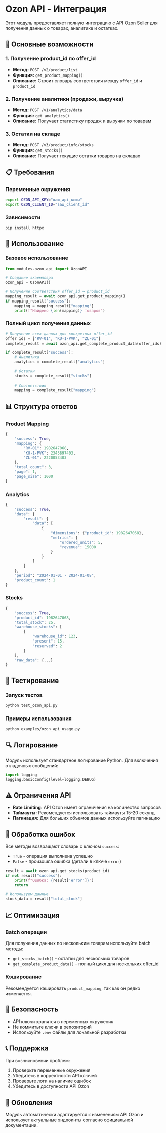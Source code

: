 # Ozon API - Интеграция

Этот модуль предоставляет полную интеграцию с API Ozon Seller для получения данных о товарах, аналитике и остатках.

## 🚀 Основные возможности

### 1. Получение product_id по offer_id
- **Метод:** `POST /v2/product/list`
- **Функция:** `get_product_mapping()`
- **Описание:** Строит словарь соответствия между `offer_id` и `product_id`

### 2. Получение аналитики (продажи, выручка)
- **Метод:** `POST /v1/analytics/data`
- **Функция:** `get_analytics()`
- **Описание:** Получает статистику продаж и выручки по товарам

### 3. Остатки на складе
- **Метод:** `POST /v3/product/info/stocks`
- **Функция:** `get_stocks()`
- **Описание:** Получает текущие остатки товаров на складах

## 📋 Требования

### Переменные окружения
```bash
export OZON_API_KEY="ваш_api_ключ"
export OZON_CLIENT_ID="ваш_client_id"
```

### Зависимости
```bash
pip install httpx
```

## 🔧 Использование

### Базовое использование

```python
from modules.ozon_api import OzonAPI

# Создание экземпляра
ozon_api = OzonAPI()

# Получение соответствия offer_id → product_id
mapping_result = await ozon_api.get_product_mapping()
if mapping_result["success"]:
    mapping = mapping_result["mapping"]
    print(f"Найдено {len(mapping)} товаров")
```

### Полный цикл получения данных

```python
# Получение всех данных для конкретных offer_id
offer_ids = ["RV-01", "KU-1-PVK", "ZL-01"]
complete_result = await ozon_api.get_complete_product_data(offer_ids)

if complete_result["success"]:
    # Аналитика
    analytics = complete_result["analytics"]
    
    # Остатки
    stocks = complete_result["stocks"]
    
    # Соответствия
    mapping = complete_result["mapping"]
```

## 📊 Структура ответов

### Product Mapping
```python
{
    "success": True,
    "mapping": {
        "RV-01": 1982647068,
        "KU-1-PVK": 2343897403,
        "ZL-01": 2220053403
    },
    "total_count": 3,
    "page": 1,
    "page_size": 1000
}
```

### Analytics
```python
{
    "success": True,
    "data": {
        "result": {
            "data": [
                {
                    "dimensions": {"product_id": 1982647068},
                    "metrics": {
                        "ordered_units": 5,
                        "revenue": 15000
                    }
                }
            ]
        }
    },
    "period": "2024-01-01 - 2024-01-08",
    "product_count": 1
}
```

### Stocks
```python
{
    "success": True,
    "product_id": 1982647068,
    "total_stock": 25,
    "warehouse_stocks": [
        {
            "warehouse_id": 123,
            "present": 15,
            "reserved": 2
        }
    ],
    "raw_data": {...}
}
```

## 🧪 Тестирование

### Запуск тестов
```bash
python test_ozon_api.py
```

### Примеры использования
```bash
python examples/ozon_api_usage.py
```

## 🔍 Логирование

Модуль использует стандартное логирование Python. Для включения отладочных сообщений:

```python
import logging
logging.basicConfig(level=logging.DEBUG)
```

## ⚠️ Ограничения API

- **Rate Limiting:** API Ozon имеет ограничения на количество запросов
- **Таймауты:** Рекомендуется использовать таймауты 15-20 секунд
- **Пагинация:** Для больших объемов данных используйте пагинацию

## 🚨 Обработка ошибок

Все методы возвращают словарь с ключом `success`:
- `True` - операция выполнена успешно
- `False` - произошла ошибка (детали в ключе `error`)

```python
result = await ozon_api.get_stocks(product_id)
if not result["success"]:
    print(f"Ошибка: {result['error']}")
    return

# Используем данные
stock_data = result["total_stock"]
```

## 📈 Оптимизация

### Batch операции
Для получения данных по нескольким товарам используйте batch методы:
- `get_stocks_batch()` - остатки для нескольких товаров
- `get_complete_product_data()` - полный цикл для нескольких offer_id

### Кэширование
Рекомендуется кэшировать `product_mapping`, так как он редко изменяется.

## 🔐 Безопасность

- API ключи хранятся в переменных окружения
- Не коммитьте ключи в репозиторий
- Используйте `.env` файлы для локальной разработки

## 📞 Поддержка

При возникновении проблем:
1. Проверьте переменные окружения
2. Убедитесь в корректности API ключей
3. Проверьте логи на наличие ошибок
4. Убедитесь в доступности API Ozon

## 🔄 Обновления

Модуль автоматически адаптируется к изменениям API Ozon и использует актуальные эндпоинты согласно официальной документации.
